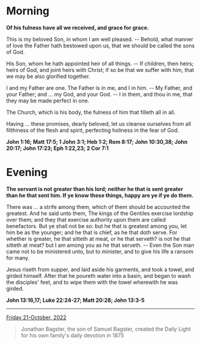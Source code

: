 # Morning

**Of his fulness have all we received, and grace for grace.**
 
This is my beloved Son, in whom I am well pleased. -- Behold, what manner of love the Father hath bestowed upon us, that we should be called the sons of God.
 
His Son, whom he hath appointed heir of all things. -- If children, then heirs; heirs of God, and joint heirs with Christ; if so be that we suffer with him, that we may be also glorified together.
 
I and my Father are one. The Father is in me, and I in him. -- My Father, and your Father; and ... my God, and your God. -- I in them, and thou in me, that they may be made perfect in one.
 
The Church, which is his body, the fulness of him that filleth all in all.
 
Having ... these promises, dearly beloved, let us cleanse ourselves from all filthiness of the flesh and spirit, perfecting holiness in the fear of God.  

**John 1:16; Matt 17:5; 1 John 3:1; Heb 1:2; Rom 8:17; John 10:30,38; John 20:17; John 17:23; Eph 1:22,23; 2 Cor 7:1**

# Evening

**The servant is not greater than his lord; neither he that is sent greater than he that sent him. If ye know these things, happy are ye if ye do them.**
 
There was ... a strife among them, which of them should be accounted the greatest. And he said unto them, The kings of the Gentiles exercise lordship over them; and they that exercise authority upon them are called benefactors. But ye shall not be so: but he that is greatest among you, let him be as the younger; and he that is chief, as he that doth serve. For whether is greater, he that sitteth at meat, or he that serveth? is not he that sitteth at meat? but I am among you as he that serveth. -- Even the Son man came not to be ministered unto, but to minister, and to give his life a ransom for many.
 
Jesus riseth from supper, and laid aside his garments, and took a towel, and girded himself. After that he poureth water into a basin, and began to wash the disciples' feet, and to wipe them with the towel wherewith he was girded.  

**John 13:16,17; Luke 22:24-27; Matt 20:28; John 13:3-5**

---

[Friday 21-October, 2022](https://t.me/s/daily_light)

> Jonathan Bagster, the son of Samuel Bagster, created the Daily Light for his own family's daily devotion in 1875

